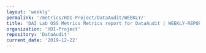 ```yaml
---
layout: 'weekly'
permalink: '/metrics/HDI-Project/DataAudit/WEEKLY/'
title: 'DAI Lab OSS Metrics Metrics report for DataAudit | WEEKLY-REPORT-2019-12-22'
organization: 'HDI-Project'
repository: 'DataAudit'
current_date: '2019-12-22'
---
```

